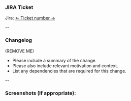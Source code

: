 ### JIRA Ticket

Jira:  [<- Ticket number ->](<- link to the ticket ->)

--

### Changelog

(REMOVE ME) 
- Please include a summary of the change. 
- Please also include relevant motivation and context. 
- List any dependencies that are required for this change.

--

### Screenshots (if appropriate):